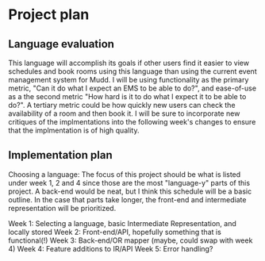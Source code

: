 # Project plan

## Language evaluation

This language will accomplish its goals if other users find it easier to view schedules and book rooms using this language than using the current event management system for Mudd. I will be using functionality as the primary metric, "Can it do what I expect an EMS to be able to do?", and ease-of-use as a the second metric "How hard is it to do what I expect it to be able to do?". A tertiary metric could be how quickly new users can check the availability of a room and then book it. I will be sure to incorporate new critiques of the implmentations into the following week's changes to ensure that the implmentation is of high quality.

## Implementation plan

Choosing a language:
The focus of this project should be what is listed under week 1, 2 and 4 since those are the most "language-y" parts of this project. A back-end would be neat, but I think this schedule will be a basic outline. In the case that parts take longer, the front-end and intermediate representation will be prioritized.

Week 1: Selecting a language, basic Intermediate Representation, and locally stored
Week 2: Front-end/API, hopefully something that is functional(!)
Week 3: Back-end/OR mapper (maybe, could swap with week 4)
Week 4: Feature additions to IR/API
Week 5: Error handling?
